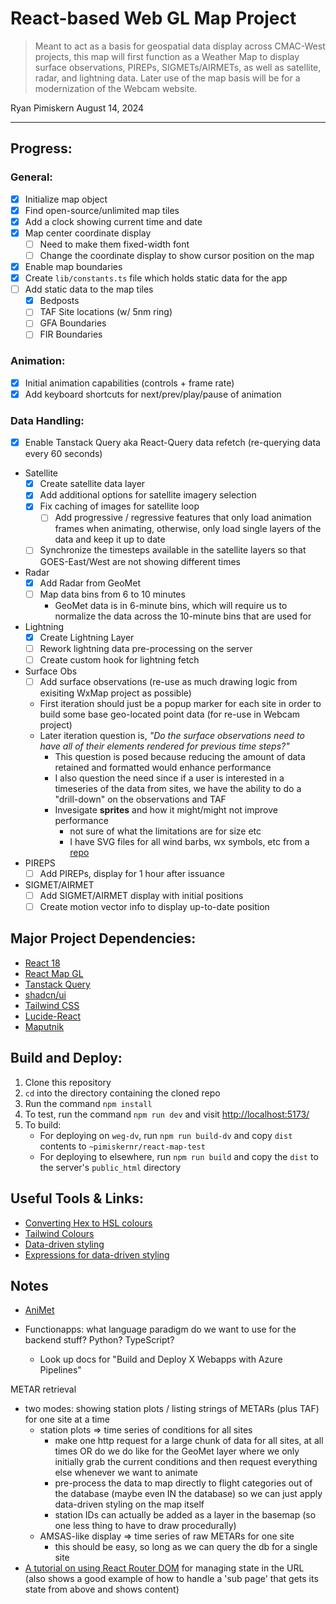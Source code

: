 # React-based Web GL Map Project

> Meant to act as a basis for geospatial data display across CMAC-West projects, this map will first function as a Weather Map to display surface observations, PIREPs, SIGMETs/AIRMETs, as well as satellite, radar, and lightning data. Later use of the map basis will be for a modernization of the Webcam website.

Ryan Pimiskern
August 14, 2024

---

## Progress:

### General:

- [x] Initialize map object
- [x] Find open-source/unlimited map tiles
- [x] Add a clock showing current time and date
- [x] Map center coordinate display
  - [ ] Need to make them fixed-width font
  - [ ] Change the coordinate display to show cursor position on the map
- [x] Enable map boundaries
- [x] Create `lib/constants.ts` file which holds static data for the app
- [ ] Add static data to the map tiles
  - [x] Bedposts
  - [ ] TAF Site locations (w/ 5nm ring)
  - [ ] GFA Boundaries
  - [ ] FIR Boundaries

### Animation:

- [x] Initial animation capabilities (controls + frame rate)
- [x] Add keyboard shortcuts for next/prev/play/pause of animation

### Data Handling:

- [x] Enable Tanstack Query aka React-Query data refetch (re-querying data every 60 seconds)
- Satellite
  - [x] Create satellite data layer
  - [x] Add additional options for satellite imagery selection
  - [x] Fix caching of images for satellite loop
    - [ ] Add progressive / regressive features that only load animation frames when animating, otherwise, only load single layers of the data and keep it up to date
  - [ ] Synchronize the timesteps available in the satellite layers so that GOES-East/West are not showing different times
- Radar
  - [x] Add Radar from GeoMet
  - [ ] Map data bins from 6 to 10 minutes
    - GeoMet data is in 6-minute bins, which will require us to normalize the data across the 10-minute bins that are used for
- Lightning
  - [x] Create Lightning Layer
  - [ ] Rework lightning data pre-processing on the server
  - [ ] Create custom hook for lightning fetch
- Surface Obs
  - [ ] Add surface observations (re-use as much drawing logic from exisiting WxMap project as possible)
  - First iteration should just be a popup marker for each site in order to build some base geo-located point data (for re-use in Webcam project)
  - Later iteration question is, _"Do the surface observations need to have all of their elements rendered for previous time steps?"_
    - This question is posed because reducing the amount of data retained and formatted would enhance performance
    - I also question the need since if a user is interested in a timeseries of the data from sites, we have the ability to do a "drill-down" on the observations and TAF
    - Invesigate **sprites** and how it might/might not improve performance
      - not sure of what the limitations are for size etc
      - I have SVG files for all wind barbs, wx symbols, etc from a [repo](https://www.github.com/plymer/wx-symbols)
- PIREPS
  - [ ] Add PIREPs, display for 1 hour after issuance
- SIGMET/AIRMET
  - [ ] Add SIGMET/AIRMET display with initial positions
  - [ ] Create motion vector info to display up-to-date position

## Major Project Dependencies:

- [React 18](https://react.dev/reference/react)
- [React Map GL](https://visgl.github.io/react-map-gl/)
- [Tanstack Query](https://tanstack.com/query/latest/docs/framework/react/overview)
- [shadcn/ui](https://ui.shadcn.com/)
- [Tailwind CSS](https://tailwindcss.com/)
- [Lucide-React](https://lucide.dev/icons/)
- [Maputnik](https://maplibre.org/maputnik/)

## Build and Deploy:

1. Clone this repository
2. `cd` into the directory containing the cloned repo
3. Run the command `npm install`
4. To test, run the command `npm run dev` and visit [http://localhost:5173/](http://localhost:5173/)
5. To build:
   - For deploying on `weg-dv`, run `npm run build-dv` and copy `dist` contents to `~pimiskernr/react-map-test`
   - For deploying to elsewhere, run `npm run build` and copy the `dist` to the server's `public_html` directory

## Useful Tools & Links:

- [Converting Hex to HSL colours](https://htmlcolors.com/hex-to-hsl)
- [Tailwind Colours](https://tailwindcss.com/docs/customizing-colors)
- [Data-driven styling](https://maplibre.org/maplibre-gl-js/docs/examples/data-driven-lines/)
- [Expressions for data-driven styling](https://maplibre.org/maplibre-style-spec/expressions/)

## Notes

- [AniMet](https://eccc-msc.github.io/msc-animet/?extent=-13733882,3940424,-6303626,10783308)

- Functionapps: what language paradigm do we want to use for the backend stuff? Python? TypeScript?
  - Look up docs for "Build and Deploy X Webapps with Azure Pipelines"

METAR retrieval

- two modes: showing station plots / listing strings of METARs (plus TAF) for one site at a time
  - station plots => time series of conditions for all sites
    - make one http request for a large chunk of data for all sites, at all times OR do we do like for the GeoMet layer where we only initially grab the current conditions and then request everything else whenever we want to animate
    - pre-process the data to map directly to flight categories out of the database (maybe even IN the database) so we can just apply data-driven styling on the map itself
    - station IDs can actually be added as a layer in the basemap (so one less thing to have to draw procedurally)
  - AMSAS-like display => time series of raw METARs for one site
    - this should be easy, so long as we can query the db for a single site
- [A tutorial on using React Router DOM](https://www.freecodecamp.org/news/how-to-use-urls-for-state-management-in-react/) for managing state in the URL (also shows a good example of how to handle a 'sub page' that gets its state from above and shows content)
